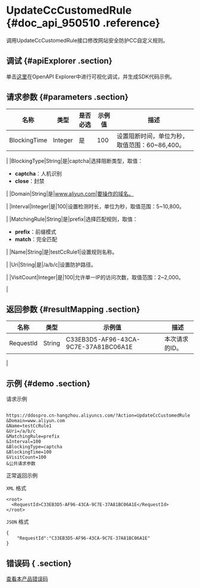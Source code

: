 # UpdateCcCustomedRule {#doc_api_950510 .reference}

调用UpdateCcCustomedRule接口修改网站安全防护CC自定义规则。

## 调试 {#apiExplorer .section}

单击[这里](https://api.aliyun.com/#product=DDoSPro&api=UpdateCcCustomedRule)在OpenAPI Explorer中进行可视化调试，并生成SDK代码示例。

## 请求参数 {#parameters .section}

|名称|类型|是否必选|示例值|描述|
|--|--|----|---|--|
|BlockingTime|Integer|是|100|设置阻断时间，单位为秒，取值范围：60~86,400。

 |
|BlockingType|String|是|captcha|选择阻断类型，取值：

 -   **captcha**：人机识别
-   **close**：封禁

 |
|Domain|String|是|www.aliyun.com|要操作的域名。

 |
|Interval|Integer|是|100|设置检测时长，单位为秒，取值范围：5~10,800。

 |
|MatchingRule|String|是|prefix|选择匹配规则，取值：

 -   **prefix**：前缀模式
-   **match**：完全匹配

 |
|Name|String|是|testCcRule1|设置规则名称。

 |
|Uri|String|是|/a/b/c|设置防护路径。

 |
|VisitCount|Integer|是|100|允许单一IP的访问次数，取值范围：2~2,000。

 |

## 返回参数 {#resultMapping .section}

|名称|类型|示例值|描述|
|--|--|---|--|
|RequestId|String|C33EB3D5-AF96-43CA-9C7E-37A81BC06A1E|本次请求的ID。

 |

## 示例 {#demo .section}

请求示例

``` {#request_demo}

https://ddospro.cn-hangzhou.aliyuncs.com/?Action=UpdateCcCustomedRule
&Domain=www.aliyun.com
&Name=testCcRule1
&Uri=/a/b/c
&MatchingRule=prefix
&Interval=100
&BlockingType=captcha
&BlockingTime=100
&VisitCount=100
&公共请求参数

```

正常返回示例

`XML` 格式

``` {#xml_return_success_demo}
<root>
  <RequestId>C33EB3D5-AF96-43CA-9C7E-37A81BC06A1E</RequestId>
</root>

```

`JSON` 格式

``` {#json_return_success_demo}
{
	"RequestId":"C33EB3D5-AF96-43CA-9C7E-37A81BC06A1E"
}
```

## 错误码 { .section}

[查看本产品错误码](https://error-center.aliyun.com/status/product/DDoSPro)


